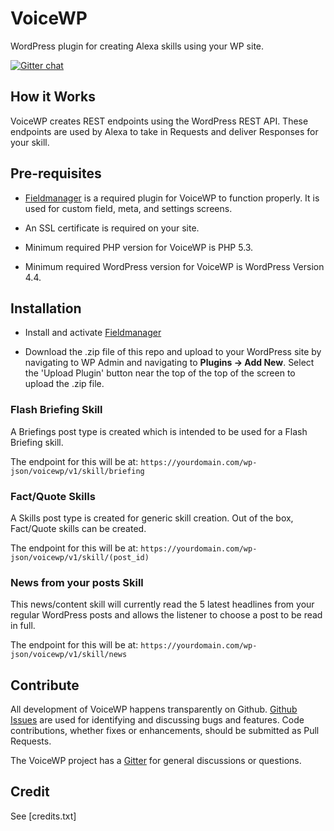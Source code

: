 # VoiceWP

WordPress plugin for creating Alexa skills using your WP site.

[![Gitter chat](https://badges.gitter.im/gitterHQ/gitter.png)](https://gitter.im/voicewp/Lobby)

## How it Works

VoiceWP creates REST endpoints using the WordPress REST API. These endpoints are used by Alexa to take in Requests and deliver Responses for your skill.

## Pre-requisites

- [Fieldmanager](http://fieldmanager.org) is a required plugin for VoiceWP to function properly. It is used for custom field, meta, and settings screens.

- An SSL certificate is required on your site.

- Minimum required PHP version for VoiceWP is PHP 5.3.

- Minimum required WordPress version for VoiceWP is WordPress Version 4.4.

## Installation

- Install and activate [Fieldmanager](https://github.com/alleyinteractive/wordpress-fieldmanager/archive/1.0.0.zip)

- Download the .zip file of this repo and upload to your WordPress site by navigating to WP Admin and navigating to **Plugins -> Add New**. Select the 'Upload Plugin' button near the top of the top of the screen to upload the .zip file.

### Flash Briefing Skill

A Briefings post type is created which is intended to be used for a Flash Briefing skill.

The endpoint for this will be at:
`https://yourdomain.com/wp-json/voicewp/v1/skill/briefing`

### Fact/Quote Skills

A Skills post type is created for generic skill creation. Out of the box, Fact/Quote skills can be created.

The endpoint for this will be at:
`https://yourdomain.com/wp-json/voicewp/v1/skill/(post_id)`

### News from your posts Skill

This news/content skill will currently read the 5 latest headlines from your regular WordPress posts and allows the listener to choose a post to be read in full.

The endpoint for this will be at:
`https://yourdomain.com/wp-json/voicewp/v1/skill/news`

## Contribute

All development of VoiceWP happens transparently on Github. [Github Issues](https://github.com/alleyinteractive/voicewp/issues) are used for identifying and discussing bugs and features. Code contributions, whether fixes or enhancements, should be submitted as Pull Requests.

The VoiceWP project has a [Gitter](https://gitter.im/voicewp/Lobby) for general discussions or questions.

## Credit

See [credits.txt]